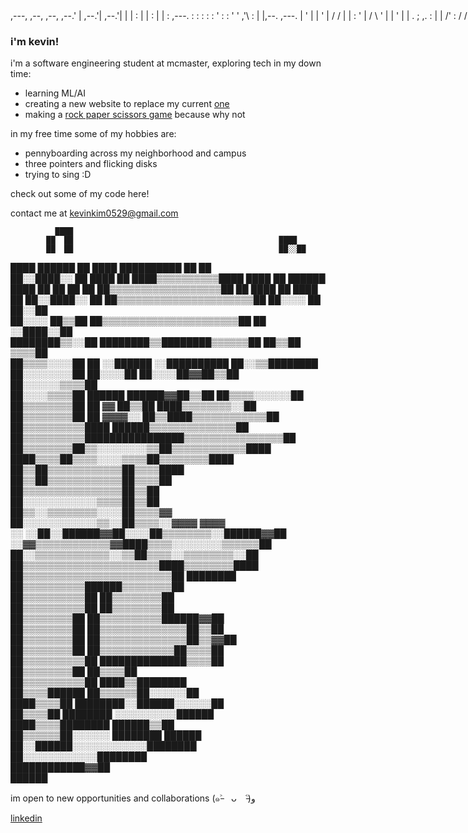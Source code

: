 <nobr>                                                
  ,---,                ,--,    ,--,             
,--.' |              ,--.'|  ,--.'|             
|  |  :              |  | :  |  | :     ,---.   
:  :  :              :  : '  :  : '    '   ,'\  
:  |  |,--.   ,---.  |  ' |  |  ' |   /   /   | 
|  :  '   |  /     \ '  | |  '  | |  .   ; ,. : 
|  |   /' : /    /  ||  | :  |  | :  '   | |: : 
'  :  | | |.    ' / |'  : |__'  : |__'   | .; : 
|  |  ' | :'   ;   /||  | '.'|  | '.'|   :    | 
|  :  :_:,''   |  / |;  :    ;  :    ;\   \  /  
|  | ,'    |   :    ||  ,   /|  ,   /  `----'   
`--''       \   \  /  ---`-'  ---`-'            
             `----'                             
</nobr>                                                

### i'm kevin!

i'm a software engineering student at mcmaster, exploring tech in my down time:
- learning ML/AI
- creating a new website to replace my current [one](https://foremost-sole-ca0.notion.site/Hi-I-m-Kevin-Kim-ee4ffdc5e0b148b5920beb051405d74f)
- making a [rock paper scissors game](https://github.com/kevinnkimm/RockPaperScissors) because why not

in my free time some of my hobbies are:
- pennyboarding across my neighborhood and campus 
- three pointers and flicking disks
- trying to sing :D

check out some of my code here! 

contact me at [kevinkim0529@gmail.com](mailto:kevinkim0529@gmail.com) 

              ████                                                                
            ██  ██                                              ████              
            ██  ██                                              ██░░██            
████    ██████  ██  ████          ██████████                    ██  ██            
██░░████░░  ██  ████  ██      ████▒▒▒▒▒▒▒▒▒▒████          ████  ██  ██████    ████
  ██  ██    ██      ██      ██▒▒▒▒▒▒▒▒▒▒▒▒▒▒▒▒▒▒██        ██  ████  ██    ████  ██
    ██░░████░░    ██      ██▒▒▒▒▒▒▒▒▒▒▒▒▒▒▒▒▒▒▒▒▒▒██        ██░░░░  ██    ██░░██  
      ██░░░░    ██▒▒██    ██▒▒▒▒▒▒▒▒▒▒▒▒▒▒▒▒▒▒▒▒▒▒██          ██    ░░████░░██    
        ████████▒▒░░██    ████████▒▒████████▒▒▒▒▒▒██        ██▒▒██    ▒▒▒▒██      
          ██▒▒▒▒░░░░██    ██  ░░██████  ░░██████████        ██░░▒▒████████        
          ██░░░░░░░░██    ██░░░░██  ██░░░░██▓▓██▒▒██      ██░░░░░░▒▒▒▒██          
            ██░░░░▒▒▒▒██  ██████      ██████▓▓██▒▒██    ██▒▒▒▒░░░░░░██            
            ██▒▒▒▒▒▒▒▒██    ██      ▓▓      ██▒▒██  ████▒▒▒▒▒▒▒▒░░██              
              ██▒▒▒▒▒▒▒▒██  ██  ▓▓▓▓░░      ██▒▒████▒▒▒▒▒▒▒▒▒▒▒▒██                
              ██▒▒▒▒▒▒▒▒▒▒████            ██████▒▒▒▒▒▒▒▒▒▒▒▒▒▒██                  
                ██▒▒▒▒▒▒▒▒▒▒████████████████▒▒▒▒▒▒▒▒▒▒▒▒▒▒▒▒██                    
                  ██▒▒▒▒▒▒▒▒██▒▒░░░░░░░░▒▒██▒▒▒▒▒▒▒▒▒▒▒▒████                      
                    ████▒▒▒▒██▒▒▒▒░░░░▒▒▒▒██▒▒▒▒▒▒▒▒████                          
                        ██▒▒██▒▒▒▒▒▒▒▒▒▒▒▒██▒▒▒▒████                              
                        ██▒▒██▒▒▒▒▒▒▒▒▒▒▒▒██▒▒▒▒██                                
                          ██▒▒▒▒▒▒▒▒▒▒▒▒▒▒▒▒██▒▒██                                
                          ██░░░░░░░░░░░░▒▒▒▒██▒▒██                                
                          ██▒▒░░▒▒▒▒▒▒▒▒░░░░██▒▒▒▒▓▓                              
                          ██░░░░░░░░░░░░▒▒░░██▒▒▒▒░░▓▓▓▓      ▓▓▓▓                
              ░░        ░░██░░██████▓▓██░░░░██▒▒▒▒▒▒▒▒░░██████▓▓██                
                        ░░▓▓▒▒▒▒▒▒▒▒▒▒▒▒▓▓████▒▒▒▒░░░░░░░░▒▒▒▒▒▒██                
                        ██░░▒▒▒▒▒▒▒▒▒▒▒▒░░▒▒██▒▒▒▒░░▒▒▒▒▒▒▒▒░░██                  
                      ██▒▒▒▒▒▒▒▒▒▒▒▒▒▒▒▒▒▒▒▒▒▒████▒▒▒▒▒▒▒▒████                    
                    ██▒▒▒▒▒▒▒▒▒▒▒▒▒▒▒▒▒▒▒▒▒▒▒▒██  ████████                        
                    ██▒▒▒▒▒▒▒▒▒▒██████▒▒▒▒▒▒▒▒██                                  
                  ██▒▒▒▒▒▒▒▒▒▒██    ██▒▒▒▒▒▒▒▒██                                  
                ██▒▒▒▒▒▒▒▒▒▒██        ██▒▒▒▒▒▒▒▒██                                
                ██▒▒▒▒▒▒▒▒██          ██▒▒▒▒▒▒▒▒▒▒██████▓▓██                      
              ██▒▒▒▒▒▒▒▒██              ██▒▒▒▒▒▒▒▒▒▒▒▒▒▒██▒▒██                    
              ██▒▒▒▒▒▒▒▒██              ██▒▒▒▒▒▒▒▒▒▒▒▒▒▒██▒▒▓▓██                  
                ██▒▒▒▒▒▒▒▒██              ██▒▒▒▒▒▒▒▒▒▒▒▒██▒▒▒▒██                  
                ██▒▒▒▒▒▒▒▒▒▒██              ██████████████▒▒▒▒██                  
                  ██▒▒▒▒▒▒▒▒██                        ██▒▒▒▒██                    
                  ██▒▒▒▒▒▒▒▒▒▒██                      ████▒▒████████              
                    ██▒▒▒▒██████                    ██▒▒▒▒▒▒██░░░░░░██            
                      ████▒▒▒▒██            ████████░░██████░░░░░░██              
                      ██▒▒▒▒██      ████████      ░░░░░░░░░░██████                
                    ████▒▒▒▒████████                  ██████▒▒██                  
                  ██▒▒▒▒▒▒██░░░░░░            ████████  ██████                    
                ██░░██████░░░░░░░░░░░░████████                                    
                ██░░░░░░░░░░░░████████                                            
                  ████████████▓▓██                                                
                          ██████                                                  

im open to new opportunities and collaborations <nobr>(๑˃̵　ᴗ　˂̵)و</nobr>

[linkedin](https://www.linkedin.com/in/kevin--kim/)

